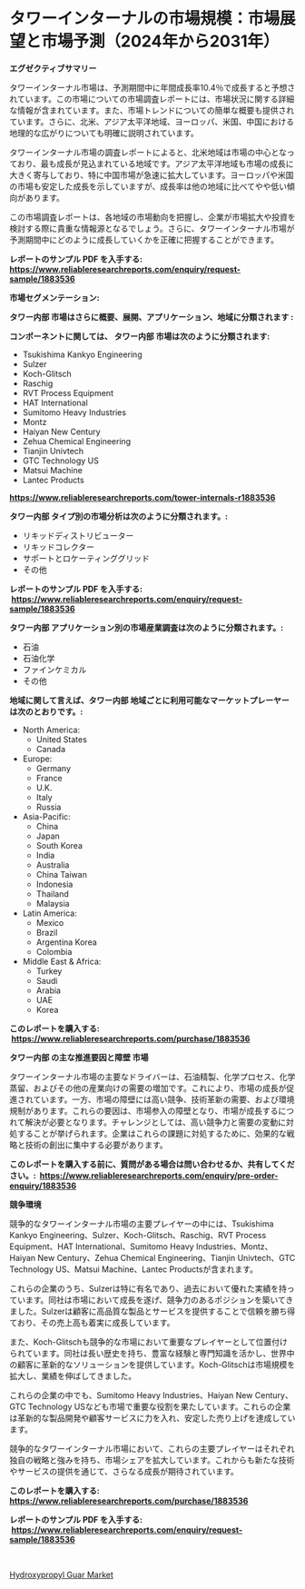 <p><h1>タワーインターナルの市場規模：市場展望と市場予測（2024年から2031年）</h1></p><p><strong>エグゼクティブサマリー</strong></p>
<p><p>タワーインターナル市場は、予測期間中に年間成長率10.4％で成長すると予想されています。この市場についての市場調査レポートには、市場状況に関する詳細な情報が含まれています。また、市場トレンドについての簡単な概要も提供されています。さらに、北米、アジア太平洋地域、ヨーロッパ、米国、中国における地理的な広がりについても明確に説明されています。</p><p>タワーインターナル市場の調査レポートによると、北米地域は市場の中心となっており、最も成長が見込まれている地域です。アジア太平洋地域も市場の成長に大きく寄与しており、特に中国市場が急速に拡大しています。ヨーロッパや米国の市場も安定した成長を示していますが、成長率は他の地域に比べてやや低い傾向があります。</p><p>この市場調査レポートは、各地域の市場動向を把握し、企業が市場拡大や投資を検討する際に貴重な情報源となるでしょう。さらに、タワーインターナル市場が予測期間中にどのように成長していくかを正確に把握することができます。</p></p>
<p><strong>レポートのサンプル PDF を入手する: <a href="https://www.reliableresearchreports.com/enquiry/request-sample/1883536">https://www.reliableresearchreports.com/enquiry/request-sample/1883536</a></strong></p>
<p><strong>市場セグメンテーション:</strong></p>
<p><strong> タワー内部 市場はさらに概要、展開、アプリケーション、地域に分類されます :</strong></p>
<p><strong>コンポーネントに関しては、 タワー内部 市場は次のように分類されます: &nbsp;</strong></p>
<p><ul><li>Tsukishima Kankyo Engineering</li><li>Sulzer</li><li>Koch-Glitsch</li><li>Raschig</li><li>RVT Process Equipment</li><li>HAT International</li><li>Sumitomo Heavy Industries</li><li>Montz</li><li>Haiyan New Century</li><li>Zehua Chemical Engineering</li><li>Tianjin Univtech</li><li>GTC Technology US</li><li>Matsui Machine</li><li>Lantec Products</li></ul></p>
<p><strong><a href="https://www.reliableresearchreports.com/tower-internals-r1883536">https://www.reliableresearchreports.com/tower-internals-r1883536</a></strong></p>
<p><strong> タワー内部 タイプ別の市場分析は次のように分類されます。:</strong></p>
<p><ul><li>リキッドディストリビューター</li><li>リキッドコレクター</li><li>サポートとロケーティンググリッド</li><li>その他</li></ul></p>
<p><strong>レポートのサンプル PDF を入手する: &nbsp;<a href="https://www.reliableresearchreports.com/enquiry/request-sample/1883536">https://www.reliableresearchreports.com/enquiry/request-sample/1883536</a></strong></p>
<p><strong> タワー内部 アプリケーション別の市場産業調査は次のように分類されます。:</strong></p>
<p><ul><li>石油</li><li>石油化学</li><li>ファインケミカル</li><li>その他</li></ul></p>
<p><strong>地域に関して言えば、タワー内部 地域ごとに利用可能なマーケットプレーヤーは次のとおりです。:</strong></p>
<p><ul>
    <li>
        North America:
        <ul>
            <li>United States</li>
            <li>Canada</li>
        </ul>
    </li>
    <li>
        Europe:
        <ul>
            <li>Germany</li>
            <li>France</li>
            <li>U.K.</li>
            <li>Italy</li>
            <li>Russia</li>
        </ul>
    </li>
    <li>
        Asia-Pacific:
        <ul>
            <li>China</li>
            <li>Japan</li>
            <li>South Korea</li>
            <li>India</li>
            <li>Australia</li>
            <li>China Taiwan</li>
            <li>Indonesia</li>
            <li>Thailand</li>
            <li>Malaysia</li>
        </ul>
    </li>
    <li>
        Latin America:
        <ul>
            <li>Mexico</li>
            <li>Brazil</li>
            <li>Argentina Korea</li>
            <li>Colombia</li>
        </ul>
    </li>
    <li>
        Middle East & Africa:
        <ul>
            <li>Turkey</li>
            <li>Saudi</li>
            <li>Arabia</li>
            <li>UAE</li>
            <li>Korea</li>
        </ul>
    </li>
    </ul></p>
<p><strong>このレポートを購入する: &nbsp;<a href="https://www.reliableresearchreports.com/purchase/1883536">https://www.reliableresearchreports.com/purchase/1883536</a></strong></p>
<p><strong>タワー内部 の主な推進要因と障壁 市場</strong></p>
<p><p>タワーインターナル市場の主要なドライバーは、石油精製、化学プロセス、化学蒸留、およびその他の産業向けの需要の増加です。これにより、市場の成長が促進されています。一方、市場の障壁には高い競争、技術革新の需要、および環境規制があります。これらの要因は、市場参入の障壁となり、市場が成長するにつれて解決が必要となります。チャレンジとしては、高い競争力と需要の変動に対処することが挙げられます。企業はこれらの課題に対処するために、効果的な戦略と技術の創出に集中する必要があります。</p></p>
<p><strong>このレポートを購入する前に、質問がある場合は問い合わせるか、共有してください。:&nbsp; <a href="https://www.reliableresearchreports.com/enquiry/pre-order-enquiry/1883536">https://www.reliableresearchreports.com/enquiry/pre-order-enquiry/1883536</a></strong></p>
<p><strong>競争環境</strong></p>
<p><p>競争的なタワーインターナル市場の主要プレイヤーの中には、Tsukishima Kankyo Engineering、Sulzer、Koch-Glitsch、Raschig、RVT Process Equipment、HAT International、Sumitomo Heavy Industries、Montz、Haiyan New Century、Zehua Chemical Engineering、Tianjin Univtech、GTC Technology US、Matsui Machine、Lantec Productsが含まれます。</p><p>これらの企業のうち、Sulzerは特に有名であり、過去において優れた実績を持っています。同社は市場において成長を遂げ、競争力のあるポジションを築いてきました。Sulzerは顧客に高品質な製品とサービスを提供することで信頼を勝ち得ており、その売上高も着実に成長しています。</p><p>また、Koch-Glitschも競争的な市場において重要なプレイヤーとして位置付けられています。同社は長い歴史を持ち、豊富な経験と専門知識を活かし、世界中の顧客に革新的なソリューションを提供しています。Koch-Glitschは市場規模を拡大し、業績を伸ばしてきました。</p><p>これらの企業の中でも、Sumitomo Heavy Industries、Haiyan New Century、GTC Technology USなども市場で重要な役割を果たしています。これらの企業は革新的な製品開発や顧客サービスに力を入れ、安定した売り上げを達成しています。</p><p>競争的なタワーインターナル市場において、これらの主要プレイヤーはそれぞれ独自の戦略と強みを持ち、市場シェアを拡大しています。これからも新たな技術やサービスの提供を通じて、さらなる成長が期待されています。</p></p>
<p><strong>このレポートを購入する: &nbsp; <a href="https://www.reliableresearchreports.com/purchase/1883536">https://www.reliableresearchreports.com/purchase/1883536</a></strong></p>
<p><strong>レポートのサンプル PDF を入手する: &nbsp;<a href="https://www.reliableresearchreports.com/enquiry/request-sample/1883536">https://www.reliableresearchreports.com/enquiry/request-sample/1883536</a></strong><strong></strong></p>
<p>&nbsp;</p>
<p><p><a href="https://angry-finch-aaf.notion.site/Hydroxypropyl-Guar-Market-Size-Growing-and-Forecasted-for-period-from-2024-2031-and-provides-compl-f53a528b88164c959d5e4ea3e91aabb7">Hydroxypropyl Guar Market</a></p></p>